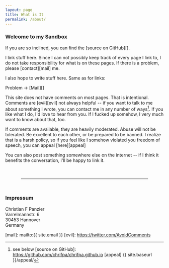 ```yaml
---
layout: page
title: What is It
permalink: /about/
---
```


### Welcome to my Sandbox

If you are so inclined, you can find the [source on GitHub][].

I link stuff here. Since I can not possibly keep track of every page I link to, I do not take responsibility for what is on these pages. If there is a problem, please [contact][mail] me.

I also hope to write stuff here. Same as for links:

Problem → [Mail][]

This site does not have comments on most pages. That is intentional. Comments are [<strike>evil</strike>][evil] not always helpful -- if you want to talk to me about something I wrote, you can contact me in any number of ways[^social]. If you like what I do, I'd love to hear from you. If I fucked up somehow, I very much want to know about that, too.

If comments are available, they are heavily moderated. Abuse will not be tolerated. Be excellent to each other, or be prepared to be banned. I realize that is a harsh policy, so if you feel like I somehow violated you freedom of speech, you can appeal [here][appeal]

You can also post something somewhere else on the internet -- if I think it benefits the conversation, I'll be happy to link it.

<hr style="margin:50px" />

### Impressum

Christian F Panzier<br />
Varrelmannstr. 6<br />
30453 Hannover<br />
Germany


[mail]: mailto:{{ site.email }}
[evil]: https://twitter.com/AvoidComments
[^social]: see below
[source on GitHub]: https://github.com/chrifpa/chrifpa.github.io
[appeal] {{ site.baseurl }}/appeal/
